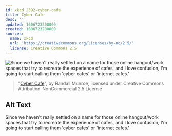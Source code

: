 ```yaml
---
id: xkcd.2392-cyber-cafe
title: Cyber Cafe
desc: ''
updated: 1606723200000
created: 1606723200000
sources:
  name: xkcd
  url: 'https://creativecommons.org/licenses/by-nc/2.5/'
  license: Creative Commons 2.5
---
```

![Since we haven't really settled on a name for those online hangout/work spaces that try to recreate the experience of cafes, and I love confusion, I'm going to start calling them 'cyber cafes' or 'internet cafes.'](https://imgs.xkcd.com/comics/cyber_cafe.png)
> "[Cyber Cafe](https://xkcd.com/2392/)", by Randall Munroe, licensed under Creative Commons Attribution-NonCommercial 2.5 License

## Alt Text
Since we haven't really settled on a name for those online hangout/work spaces that try to recreate the experience of cafes, and I love confusion, I'm going to start calling them 'cyber cafes' or 'internet cafes.'
